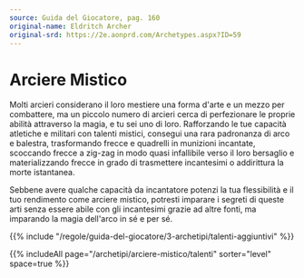 ```yaml
---
source: Guida del Giocatore, pag. 160
original-name: Eldritch Archer
original-srd: https://2e.aonprd.com/Archetypes.aspx?ID=59
---
```


# Arciere Mistico

Molti arcieri considerano il loro mestiere una forma d'arte e un mezzo per
combattere, ma un piccolo numero di arcieri cerca di perfezionare le proprie
abilità attraverso la magia, e tu sei uno di loro. Rafforzando le tue capacità
atletiche e militari con talenti mistici, consegui una rara padronanza di arco e
balestra, trasformando frecce e quadrelli in munizioni incantate, scoccando
frecce a zig-zag in modo quasi infallibile verso il loro bersaglio e
materializzando frecce in grado di trasmettere incantesimi o addirittura la
morte istantanea.

Sebbene avere qualche capacità da incantatore potenzi la tua flessibilità e il
tuo rendimento come arciere mistico, potresti imparare i segreti di queste arti
senza essere abile con gli incantesimi grazie ad altre fonti, ma imparando la
magia dell'arco in sé e per sé.

{{% include "/regole/guida-del-giocatore/3-archetipi/talenti-aggiuntivi" %}}

{{% includeAll page="/archetipi/arciere-mistico/talenti" sorter="level" space=true %}}
